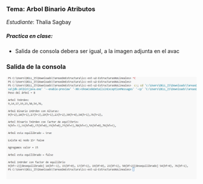 ### Tema: Arbol Binario Atributos
*Estudiante*: Thalia Sagbay

##### Practica en clase:
- Salida de consola debera ser igual, a la imagen adjunta en el avac

### Salida de la consola
![Captura de terminal](image.png)